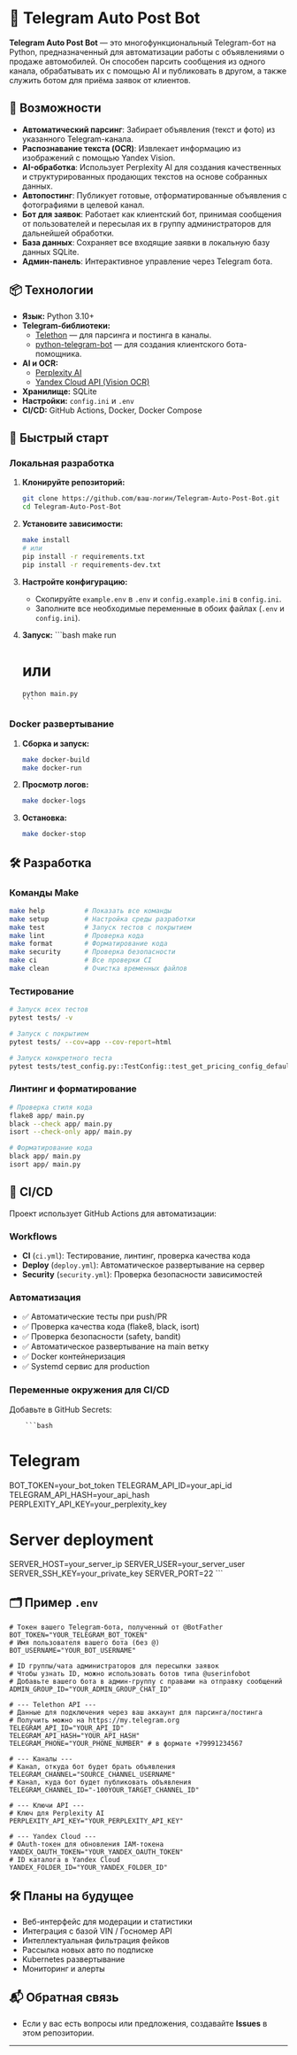 # 🚗 Telegram Auto Post Bot

**Telegram Auto Post Bot** — это многофункциональный Telegram-бот на Python, предназначенный для автоматизации работы с объявлениями о продаже автомобилей. Он способен парсить сообщения из одного канала, обрабатывать их с помощью AI и публиковать в другом, а также служить ботом для приёма заявок от клиентов.

## 🔧 Возможности

*   **Автоматический парсинг**: Забирает объявления (текст и фото) из указанного Telegram-канала.
*   **Распознавание текста (OCR)**: Извлекает информацию из изображений с помощью Yandex Vision.
*   **AI-обработка**: Использует Perplexity AI для создания качественных и структурированных продающих текстов на основе собранных данных.
*   **Автопостинг**: Публикует готовые, отформатированные объявления с фотографиями в целевой канал.
*   **Бот для заявок**: Работает как клиентский бот, принимая сообщения от пользователей и пересылая их в группу администраторов для дальнейшей обработки.
*   **База данных**: Сохраняет все входящие заявки в локальную базу данных SQLite.
*   **Админ-панель**: Интерактивное управление через Telegram бота.

## 📦 Технологии

*   **Язык:** Python 3.10+
*   **Telegram-библиотеки:**
    *   [Telethon](https://github.com/LonamiWebs/Telethon) — для парсинга и постинга в каналы.
    *   [python-telegram-bot](https://github.com/python-telegram-bot/python-telegram-bot) — для создания клиентского бота-помощника.
*   **AI и OCR:**
    *   [Perplexity AI](https://www.perplexity.ai/)
    *   [Yandex Cloud API (Vision OCR)](https://cloud.yandex.ru/services/vision)
*   **Хранилище:** SQLite
*   **Настройки:** `config.ini` и `.env`
*   **CI/CD:** GitHub Actions, Docker, Docker Compose

## 🚀 Быстрый старт

### Локальная разработка

1.  **Клонируйте репозиторий:**
    ```bash
    git clone https://github.com/ваш-логин/Telegram-Auto-Post-Bot.git
    cd Telegram-Auto-Post-Bot
    ```

2.  **Установите зависимости:**
    ```bash
    make install
    # или
    pip install -r requirements.txt
    pip install -r requirements-dev.txt
    ```

3.  **Настройте конфигурацию:**
    *   Скопируйте `example.env` в `.env` и `config.example.ini` в `config.ini`.
    *   Заполните все необходимые переменные в обоих файлах (`.env` и `config.ini`).

4.  **Запуск:**
        ```bash
    make run
    # или
        python main.py
        ```

### Docker развертывание

1. **Сборка и запуск:**
    ```bash
    make docker-build
    make docker-run
    ```

2. **Просмотр логов:**
    ```bash
    make docker-logs
    ```

3. **Остановка:**
    ```bash
    make docker-stop
    ```

## 🛠 Разработка

### Команды Make

```bash
make help          # Показать все команды
make setup         # Настройка среды разработки
make test          # Запуск тестов с покрытием
make lint          # Проверка кода
make format        # Форматирование кода
make security      # Проверка безопасности
make ci            # Все проверки CI
make clean         # Очистка временных файлов
```

### Тестирование

```bash
# Запуск всех тестов
pytest tests/ -v

# Запуск с покрытием
pytest tests/ --cov=app --cov-report=html

# Запуск конкретного теста
pytest tests/test_config.py::TestConfig::test_get_pricing_config_default
```

### Линтинг и форматирование

```bash
# Проверка стиля кода
flake8 app/ main.py
black --check app/ main.py
isort --check-only app/ main.py

# Форматирование кода
black app/ main.py
isort app/ main.py
```

## 🔄 CI/CD

Проект использует GitHub Actions для автоматизации:

### Workflows

- **CI** (`ci.yml`): Тестирование, линтинг, проверка качества кода
- **Deploy** (`deploy.yml`): Автоматическое развертывание на сервер
- **Security** (`security.yml`): Проверка безопасности зависимостей

### Автоматизация

- ✅ Автоматические тесты при push/PR
- ✅ Проверка качества кода (flake8, black, isort)
- ✅ Проверка безопасности (safety, bandit)
- ✅ Автоматическое развертывание на main ветку
- ✅ Docker контейнеризация
- ✅ Systemd сервис для production

### Переменные окружения для CI/CD

Добавьте в GitHub Secrets:

        ```bash
# Telegram
BOT_TOKEN=your_bot_token
TELEGRAM_API_ID=your_api_id
TELEGRAM_API_HASH=your_api_hash
PERPLEXITY_API_KEY=your_perplexity_key

# Server deployment
SERVER_HOST=your_server_ip
SERVER_USER=your_server_user
SERVER_SSH_KEY=your_private_key
SERVER_PORT=22
        ```

## 🗂 Пример `.env`

```env
# Токен вашего Telegram-бота, полученный от @BotFather
BOT_TOKEN="YOUR_TELEGRAM_BOT_TOKEN"
# Имя пользователя вашего бота (без @)
BOT_USERNAME="YOUR_BOT_USERNAME"

# ID группы/чата администраторов для пересылки заявок
# Чтобы узнать ID, можно использовать ботов типа @userinfobot
# Добавьте вашего бота в админ-группу с правами на отправку сообщений
ADMIN_GROUP_ID="YOUR_ADMIN_GROUP_CHAT_ID"

# --- Telethon API ---
# Данные для подключения через ваш аккаунт для парсинга/постинга
# Получить можно на https://my.telegram.org
TELEGRAM_API_ID="YOUR_API_ID"
TELEGRAM_API_HASH="YOUR_API_HASH"
TELEGRAM_PHONE="YOUR_PHONE_NUMBER" # в формате +79991234567

# --- Каналы ---
# Канал, откуда бот будет брать объявления
TELEGRAM_CHANNEL="SOURCE_CHANNEL_USERNAME"
# Канал, куда бот будет публиковать объявления
TELEGRAM_CHANNEL_ID="-100YOUR_TARGET_CHANNEL_ID"

# --- Ключи API ---
# Ключ для Perplexity AI
PERPLEXITY_API_KEY="YOUR_PERPLEXITY_API_KEY"

# --- Yandex Cloud ---
# OAuth-токен для обновления IAM-токена
YANDEX_OAUTH_TOKEN="YOUR_YANDEX_OAUTH_TOKEN"
# ID каталога в Yandex Cloud
YANDEX_FOLDER_ID="YOUR_YANDEX_FOLDER_ID"
```

## 🛠 Планы на будущее

* Веб-интерфейс для модерации и статистики
* Интеграция с базой VIN / Госномер API
* Интеллектуальная фильтрация фейков
* Рассылка новых авто по подписке
* Kubernetes развертывание
* Мониторинг и алерты

## 📬 Обратная связь

*   Если у вас есть вопросы или предложения, создавайте **Issues** в этом репозитории.

---

